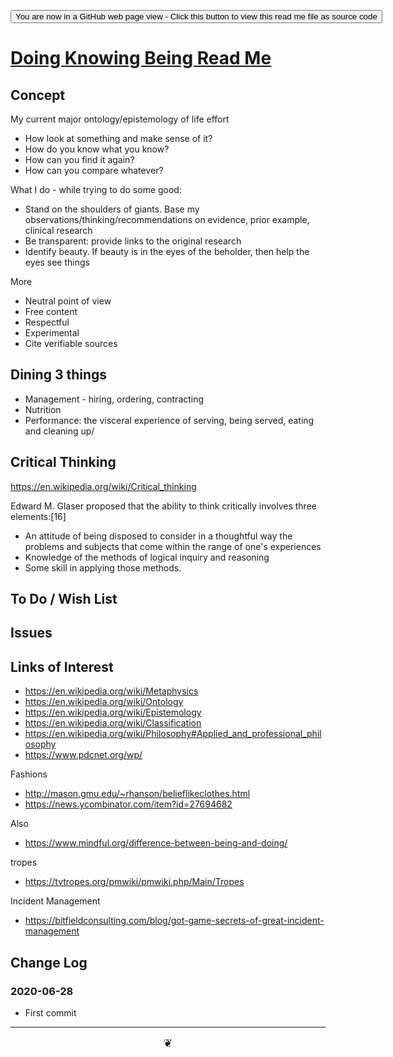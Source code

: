 <span style=display:none; >[You are now in a GitHub source code view - click this link to view Read Me file as a web page]( https://theo-armour.github.io/2021/pages/doing-knowing-being/readme.html  "View file as a web page." ) </span>

<div><input type=button onclick=window.location.href="https://github.com/theo-armour/2021/tree/master/pages/doing-knowing-being/";
value='You are now in a GitHub web page view - Click this button to view this read me file as source code' ></div>


# [Doing Knowing Being Read Me]( https://theo-armour.github.io/2021/pages/doing-knowing-being/readme.html )

<!--@@@
<div style=height:300px;overflow:hidden;width:100%;resize:both; ><iframe src=https://theo-armour.github.io/2021/ height=100% width=100% ></iframe></div>
_Doing Knowing Being_

### Full Screen: [Doing Knowing Being]( https://theo-armour.github.io/2021/pages/doing-knowing-being/ )
@@@-->


## Concept

My current major ontology/epistemology of life effort

* How look at something and make sense of it?
* How do you know what you know?
* How can you find it again?
* How can you compare whatever?

What I do - while trying to do some good:

* Stand on the shoulders of giants. Base my observations/thinking/recommendations on evidence, prior example, clinical research
* Be transparent: provide links to the original research
* Identify beauty. If beauty is in the eyes of the beholder, then help the eyes see things

More
* Neutral point of view
* Free content
* Respectful
* Experimental
* Cite verifiable sources

## Dining 3 things

* Management - hiring, ordering, contracting
* Nutrition
* Performance: the visceral experience of serving, being served, eating and cleaning up/





## Critical Thinking

https://en.wikipedia.org/wiki/Critical_thinking

Edward M. Glaser proposed that the ability to think critically involves three elements:[16]

* An attitude of being disposed to consider in a thoughtful way the problems and subjects that come within the range of one's experiences
* Knowledge of the methods of logical inquiry and reasoning
* Some skill in applying those methods.


## To Do / Wish List


## Issues


## Links of Interest

* https://en.wikipedia.org/wiki/Metaphysics
* https://en.wikipedia.org/wiki/Ontology
* https://en.wikipedia.org/wiki/Epistemology
* https://en.wikipedia.org/wiki/Classification
* https://en.wikipedia.org/wiki/Philosophy#Applied_and_professional_philosophy
* https://www.pdcnet.org/wp/

Fashions

* http://mason.gmu.edu/~rhanson/belieflikeclothes.html
* https://news.ycombinator.com/item?id=27694682


Also

* https://www.mindful.org/difference-between-being-and-doing/

tropes

* https://tvtropes.org/pmwiki/pmwiki.php/Main/Tropes


Incident Management

* https://bitfieldconsulting.com/blog/got-game-secrets-of-great-incident-management



## Change Log



### 2020-06-28

* First commit


***

<center title="hello!" ><a href=javascript:window.scrollTo(0,0); style=font-size:2ch;text-decoration:none; > ❦ </a></center>
